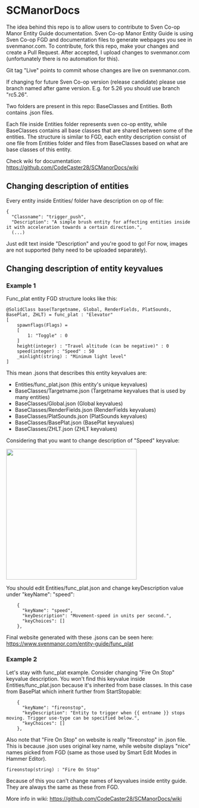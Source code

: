 # SCManorDocs

The idea behind this repo is to allow users to contribute to Sven Co-op Manor Entity Guide documentation.
Sven Co-op Manor Entity Guide is using Sven Co-op FGD and documentation files to generate webpages you see in svenmanor.com.
To contribute, fork this repo, make your changes and create a Pull Request. After accepted, I upload changes to svenmanor.com (unfortunately there is no automation for this).

Git tag "Live" points to commit whose changes are live on svenmanor.com.

If changing for future Sven Co-op version (release candidate) please use branch named after game version. E.g. for 5.26 you should use branch "rc5.26".

Two folders are present in this repo: BaseClasses and Entities. Both contains .json files. 

Each file inside Entities folder represents sven co-op entity, while BaseClasses contains all base classes that are shared between some of the entities.
The structure is similar to FGD, each entity description consist of one file from Entities folder and files from BaseClasses based on what are base classes of this entity.

Check wiki for documentation:
https://github.com/CodeCaster28/SCManorDocs/wiki

## Changing description of entities
Every entity inside Entities/ folder have description on op of file:
```
{
  "Classname": "trigger_push",
  "Description": "A simple brush entity for affecting entities inside it with acceleration towards a certain direction.",
  (...)
```
Just edit text inside "Description" and you're good to go! For now, images are not supported (tehy need to be uploaded separately).

## Changing description of entity keyvalues
### Example 1
Func_plat entity FGD structure looks like this:
```
@SolidClass base(Targetname, Global, RenderFields, PlatSounds, BasePlat, ZHLT) = func_plat : "Elevator"
[
	spawnflags(Flags) =
	[
		1: "Toggle" : 0
	]
	height(integer) : "Travel altitude (can be negative)" : 0
	speed(integer) : "Speed" : 50
	_minlight(string) : "Minimum light level"
]
```

This mean .jsons that describes this entity keyvalues are: 
* Entities/func_plat.json  	(this entity's unique keyvalues)
* BaseClasses/Targetname.json	(Targetname keyvalues that is used by many entities)
* BaseClasses/Global.json 	(Global keyvalues)
* BaseClasses/RenderFields.json	(RenderFields keyvalues)
* BaseClasses/PlatSounds.json	(PlatSounds keyvalues)
* BaseClasses/BasePlat.json	(BasePlat keyvalues)
* BaseClasses/ZHLT.json		(ZHLT keyvalues)

Considering that you want to change description of "Speed" keyvalue:

<img src="https://github.com/CodeCaster28/SCManorDocs/assets/16106194/7d26c4f7-0a0a-4571-9908-c47908226169.png" width="350">

You should edit Entities/func_plat.json and change keyDescription value under "keyName": "speed":
```
    {
      "keyName": "speed",
      "keyDescription": "Movement-speed in units per second.",
      "keyChoices": []
    },
```


Final website generated with these .jsons can be seen here: https://www.svenmanor.com/entity-guide/func_plat

### Example 2
Let's stay with func_plat example. Consider changing "Fire On Stop" keyvalue description. You won't find this keyvalue inside Entities/func_plat.json because it's inherited from base classes.
In this case from BasePlat which inherit further from StartStopable:
```
    {
      "keyName": "fireonstop",
      "keyDescription": "Entity to trigger when {{ entname }} stops moving. Trigger use-type can be specified below.",
      "keyChoices": []
    },
```
Also note that "Fire On Stop" on website is really "fireonstop" in .json file. 
This is because .json uses original key name, while website displays "nice" names picked from FGD (same as those used by Smart Edit Modes in Hammer Editor).
```
fireonstop(string) : "Fire On Stop"
```
Because of this you can't change names of keyvalues inside entity guide. They are always the same as these from FGD.

More info in wiki:
https://github.com/CodeCaster28/SCManorDocs/wiki


